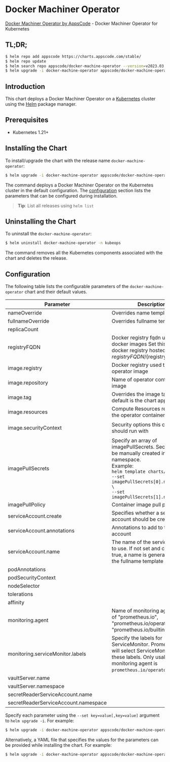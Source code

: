 # Docker Machiner Operator

[Docker Machiner Operator by AppsCode](https://github.com/cluster-api/docker-machine-operator) - Docker Machiner Operator for Kubernetes

## TL;DR;

```bash
$ helm repo add appscode https://charts.appscode.com/stable/
$ helm repo update
$ helm search repo appscode/docker-machine-operator --version=v2023.03.23
$ helm upgrade -i docker-machine-operator appscode/docker-machine-operator -n kubeops --create-namespace --version=v2023.03.23
```

## Introduction

This chart deploys a Docker Machiner Operator on a [Kubernetes](http://kubernetes.io) cluster using the [Helm](https://helm.sh) package manager.

## Prerequisites

- Kubernetes 1.21+

## Installing the Chart

To install/upgrade the chart with the release name `docker-machine-operator`:

```bash
$ helm upgrade -i docker-machine-operator appscode/docker-machine-operator -n kubeops --create-namespace --version=v2023.03.23
```

The command deploys a Docker Machiner Operator on the Kubernetes cluster in the default configuration. The [configuration](#configuration) section lists the parameters that can be configured during installation.

> **Tip**: List all releases using `helm list`

## Uninstalling the Chart

To uninstall the `docker-machine-operator`:

```bash
$ helm uninstall docker-machine-operator -n kubeops
```

The command removes all the Kubernetes components associated with the chart and deletes the release.

## Configuration

The following table lists the configurable parameters of the `docker-machine-operator` chart and their default values.

|              Parameter               |                                                                                                            Description                                                                                                             |                                                                                            Default                                                                                             |
|--------------------------------------|------------------------------------------------------------------------------------------------------------------------------------------------------------------------------------------------------------------------------------|------------------------------------------------------------------------------------------------------------------------------------------------------------------------------------------------|
| nameOverride                         | Overrides name template                                                                                                                                                                                                            | <code>""</code>                                                                                                                                                                                |
| fullnameOverride                     | Overrides fullname template                                                                                                                                                                                                        | <code>""</code>                                                                                                                                                                                |
| replicaCount                         |                                                                                                                                                                                                                                    | <code>1</code>                                                                                                                                                                                 |
| registryFQDN                         | Docker registry fqdn used to pull docker images Set this to use docker registry hosted at ${registryFQDN}/${registry}/${image}                                                                                                     | <code>ghcr.io</code>                                                                                                                                                                           |
| image.registry                       | Docker registry used to pull operator image                                                                                                                                                                                        | <code>appscode</code>                                                                                                                                                                          |
| image.repository                     | Name of operator container image                                                                                                                                                                                                   | <code>docker-machine-operator</code>                                                                                                                                                           |
| image.tag                            | Overrides the image tag whose default is the chart appVersion.                                                                                                                                                                     | <code>""</code>                                                                                                                                                                                |
| image.resources                      | Compute Resources required by the operator container                                                                                                                                                                               | <code>{}</code>                                                                                                                                                                                |
| image.securityContext                | Security options this container should run with                                                                                                                                                                                    | <code>{"allowPrivilegeEscalation":false,"capabilities":{"drop":["ALL"]},"readOnlyRootFilesystem":true,"runAsNonRoot":true,"runAsUser":65534,"seccompProfile":{"type":"RuntimeDefault"}}</code> |
| imagePullSecrets                     | Specify an array of imagePullSecrets. Secrets must be manually created in the namespace. <br> Example: <br> `helm template charts/stash \` <br> `--set imagePullSecrets[0].name=sec0 \` <br> `--set imagePullSecrets[1].name=sec1` | <code>[]</code>                                                                                                                                                                                |
| imagePullPolicy                      | Container image pull policy                                                                                                                                                                                                        | <code>Always</code>                                                                                                                                                                            |
| serviceAccount.create                | Specifies whether a service account should be created                                                                                                                                                                              | <code>true</code>                                                                                                                                                                              |
| serviceAccount.annotations           | Annotations to add to the service account                                                                                                                                                                                          | <code>{}</code>                                                                                                                                                                                |
| serviceAccount.name                  | The name of the service account to use. If not set and create is true, a name is generated using the fullname template                                                                                                             | <code>""</code>                                                                                                                                                                                |
| podAnnotations                       |                                                                                                                                                                                                                                    | <code>{}</code>                                                                                                                                                                                |
| podSecurityContext                   |                                                                                                                                                                                                                                    | <code>{}</code>                                                                                                                                                                                |
| nodeSelector                         |                                                                                                                                                                                                                                    | <code>{}</code>                                                                                                                                                                                |
| tolerations                          |                                                                                                                                                                                                                                    | <code>[]</code>                                                                                                                                                                                |
| affinity                             |                                                                                                                                                                                                                                    | <code>{}</code>                                                                                                                                                                                |
| monitoring.agent                     | Name of monitoring agent (one of "prometheus.io", "prometheus.io/operator", "prometheus.io/builtin")                                                                                                                               | <code>""</code>                                                                                                                                                                                |
| monitoring.serviceMonitor.labels     | Specify the labels for ServiceMonitor. Prometheus crd will select ServiceMonitor using these labels. Only usable when monitoring agent is `prometheus.io/operator`.                                                                | <code>{}</code>                                                                                                                                                                                |
| vaultServer.name                     |                                                                                                                                                                                                                                    | <code>""</code>                                                                                                                                                                                |
| vaultServer.namespace                |                                                                                                                                                                                                                                    | <code>""</code>                                                                                                                                                                                |
| secretReaderServiceAccount.name      |                                                                                                                                                                                                                                    | <code>""</code>                                                                                                                                                                                |
| secretReaderServiceAccount.namespace |                                                                                                                                                                                                                                    | <code>""</code>                                                                                                                                                                                |


Specify each parameter using the `--set key=value[,key=value]` argument to `helm upgrade -i`. For example:

```bash
$ helm upgrade -i docker-machine-operator appscode/docker-machine-operator -n kubeops --create-namespace --version=v2023.03.23 --set replicaCount=1
```

Alternatively, a YAML file that specifies the values for the parameters can be provided while
installing the chart. For example:

```bash
$ helm upgrade -i docker-machine-operator appscode/docker-machine-operator -n kubeops --create-namespace --version=v2023.03.23 --values values.yaml
```
